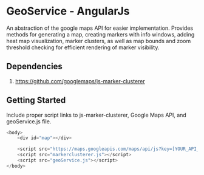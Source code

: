 # GeoService - AngularJs
An abstraction of the google maps API for easier implementation. Provides methods for generating a map, creating markers with info windows, adding heat map visualization, marker clusters, as well as map bounds and zoom threshold checking for efficient rendering of marker visibility. 

## Dependencies
1) https://github.com/googlemaps/js-marker-clusterer

## Getting Started
Include proper script links to js-marker-clusterer, Google Maps API, and geoService.js file.
```javascript
<body>
    <div id="map"></div>

    <script src="https://maps.googleapis.com/maps/api/js?key=[YOUR_API_KEY]&libraries=visualization" async defer></script>
    <script src="markerclusterer.js"></script>
    <script src="geoService.js"></script>
</body>
```
